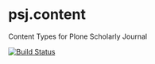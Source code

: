 psj.content
===========

Content Types for Plone Scholarly Journal

[![Build Status](https://travis-ci.org/ulif/psj.content.png?branch=master)](https://travis-ci.org/ulif/psj.content)
